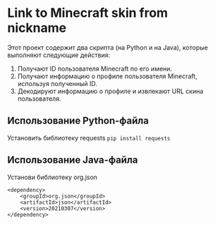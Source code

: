 # Link to Minecraft skin from nickname


Этот проект содержит два скрипта (на Python и на Java), которые выполняют следующие действия:
1. Получают ID пользователя Minecraft по его имени.
2. Получают информацию о профиле пользователя Minecraft, используя полученный ID.
3. Декодируют информацию о профиле и извлекают URL скина пользователя.

## Использование Python-файла
Установить библиотеку requests
```pip install requests```
  
## Использование Java-файла
Установи библиотеку org.json
```
<dependency>
    <groupId>org.json</groupId>
    <artifactId>json</artifactId>
    <version>20210307</version>
</dependency>
```
